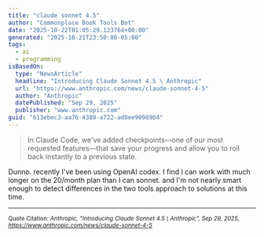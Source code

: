 ```yaml
---
title: "claude sonnet 4.5"
author: "Commonplace Book Tools Bot"
date: "2025-10-22T01:05:29.123764+00:00"
generated: "2025-10-21T23:50:00-05:00"
tags:
  - ai
  - programming
isBasedOn:
  type: "NewsArticle"
  headline: "Introducing Claude Sonnet 4.5 \ Anthropic"
  url: "https://www.anthropic.com/news/claude-sonnet-4-5"
  author: "Anthropic"
  datePublished: "Sep 29, 2025"
  publisher: "www.anthropic.com"
guid: "613ebec3-aa76-4389-a722-ad8ee9098904"
---
```


> In Claude Code, we've added checkpoints—one of our most requested features—that save your progress and allow you to roll back instantly to a previous state.

Dunno. recently I've been using OpenAI codex. I find I can work with much longer on the 20/month plan than I can sonnet. and I'm not nearly smart enough to detect differences in the two tools approach to solutions at this time.

---

<sub>Quote Citation: <cite>Anthropic, "Introducing Claude Sonnet 4.5 \ Anthropic", Sep 29, 2025, <a href="https://www.anthropic.com/news/claude-sonnet-4-5">https://www.anthropic.com/news/claude-sonnet-4-5</a></cite></sub>